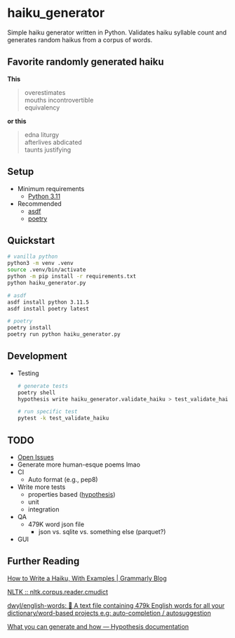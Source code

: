 # haiku_generator

Simple haiku generator written in Python. Validates haiku syllable count and generates random haikus from a corpus of words.

## Favorite randomly generated haiku
**This**
> overestimates  
> mouths incontrovertible  
> equivalency  

**or this**
> edna liturgy  
> afterlives abdicated  
> taunts justifying  

## Setup
* Minimum requirements
  * [Python 3.11](https://www.python.org/downloads/)
* Recommended
  * [asdf](https://asdf-vm.com/guide/getting-started.html#_2-download-asdf)
  * [poetry](https://python-poetry.org/docs/)

## Quickstart
```bash
# vanilla python
python3 -m venv .venv
source .venv/bin/activate
python -m pip install -r requirements.txt
python haiku_generator.py

# asdf
asdf install python 3.11.5
asdf install poetry latest

# poetry
poetry install
poetry run python haiku_generator.py
```

## Development
* Testing
    ```bash
    # generate tests
    poetry shell
    hypothesis write haiku_generator.validate_haiku > test_validate_haiku.py

    # run specific test
    pytest -k test_validate_haiku
    ```

## TODO
* [Open Issues](https://github.com/pythoninthegrass/haiku_generator/issues)
* Generate more human-esque poems lmao
* CI
  * Auto format (e.g., pep8)
* Write more tests
  * properties based ([hypothesis](https://youtu.be/mkgd9iOiICc?si=3Fpk7s7RvZZQtWB0&t=1120))
  * unit
  * integration
* QA
  * 479K word json file
    * json vs. sqlite vs. something else (parquet?)
* GUI

## Further Reading
[How to Write a Haiku, With Examples | Grammarly Blog](https://www.grammarly.com/blog/how-to-write-haiku/)

[NLTK :: nltk.corpus.reader.cmudict](https://www.nltk.org/_modules/nltk/corpus/reader/cmudict.html)

[dwyl/english-words: :memo: A text file containing 479k English words for all your dictionary/word-based projects e.g: auto-completion / autosuggestion](https://github.com/dwyl/english-words)

[What you can generate and how — Hypothesis documentation](https://hypothesis.readthedocs.io/en/latest/data.html#)
